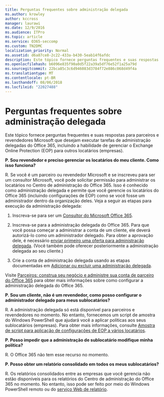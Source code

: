 ```yaml
---
title: Perguntas frequentes sobre administração delegada
ms.author: krowley
author: kccross
manager: laurawi
ms.date: 12/9/2016
ms.audience: ITPro
ms.topic: article
ms.service: O365-seccomp
ms.custom: TN2DMC
localization_priority: Normal
ms.assetid: d6a87ce8-2c22-433a-b430-5eab14f6afdc
description: Este tópico fornece perguntas frequentes e suas respostas para parceiros e revendedores Microsoft que desejam executar tarefas de administração delegadas do Office 365, incluindo a habilidade de gerenciar o Exchange Online Protection (EOP) para outros locatários (empresas).
ms.openlocfilehash: b6096e835f90a0d5f22a39a5df76e52f1a25a79d
ms.sourcegitcommit: 22bca85c3c6d946083d3784f72e886c068d49f4a
ms.translationtype: MT
ms.contentlocale: pt-BR
ms.lasthandoff: 08/06/2018
ms.locfileid: "22027488"
---
```

# <a name="delegated-administration-faq"></a>Perguntas frequentes sobre administração delegada

Este tópico fornece perguntas frequentes e suas respostas para parceiros e revendedores Microsoft que desejam executar tarefas de administração delegadas do Office 365, incluindo a habilidade de gerenciar o Exchange Online Protection (EOP) para outros locatários (empresas).
  
 **P. Sou revendedor e preciso gerenciar os locatários do meu cliente. Como isso funciona?**
  
R. Se você é um parceiro ou revendedor Microsoft e se inscreveu para ser um consultor Microsoft, você pode solicitar permissão para administrar os locatários no Centro de administração do Office 365. Isso é conhecido como administração delegada e permite que você gerencie os locatários do Office 365 (incluindo configurações de EOP) como se você fosse um administrador dentro da organização deles. Veja a seguir as etapas para execução da administração delegada:
  
1. Inscreva-se para ser um [Consultor do Microsoft Office 365](https://aka.ms/cloudbenefits).
    
2. Inscreva-se para a administração delegada do Office 365. Para que você possa começar a administrar a conta de um cliente, ele deverá autorizá-lo como um administrador delegado. Para obter a aprovação dele, é necessário [enviar primeiro uma oferta para administração delegada](https://go.microsoft.com/fwlink/?LinkId=396829). (Você também pode oferecer posteriormente a administração delegada ao seu cliente.) 
    
3. Crie a conta de administração delegada usando as etapas documentadas em [Adicionar ou excluir uma administração delegada](https://go.microsoft.com/fwlink/?LinkId=396831).
    
Visite [Parceiros: construa seu negócio e administre sua conta de parceiro do Office 365](https://go.microsoft.com/fwlink/?LinkId=301485) para obter mais informações sobre como configurar a administração delegada do Office 365. 
  
 **P. Sou um cliente, não é um revendedor, como posso configurar o administrador delegado para meus sublocatários?**
  
R. A administração delegada só está disponível para parceiros e revendedores no momento. No entanto, fornecemos um script de amostra do Windows PowerShell que ajudará você a aplicar políticas aos seus sublocatários (empresas). Para obter mais informações, consulte [Amostra de script para aplicação de configurações de EOP a vários locatários](sample-script-for-applying-eop-settings-to-multiple-tenants.md).
  
 **P. Posso impedir que a administração de sublocatário modifique minha política?**
  
R. O Office 365 não tem esse recurso no momento.
  
 **P. Posso obter um relatório consolidado em todos os meus sublocatários?**
  
R. Os relatórios consolidados entre as empresas que você gerencia não estão disponíveis para os relatórios do Centro de administração do Office 365 no momento. No entanto, isso pode ser feito por meio do Windows PowerShell remoto ou do [serviço Web de relatório](https://go.microsoft.com/fwlink/?LinkId=279926). 
  

